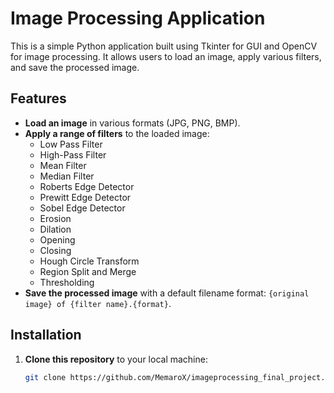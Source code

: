 # Image Processing Application

This is a simple Python application built using Tkinter for GUI and OpenCV for image processing. It allows users to load an image, apply various filters, and save the processed image.

## Features

- **Load an image** in various formats (JPG, PNG, BMP).
- **Apply a range of filters** to the loaded image:
  - Low Pass Filter
  - High-Pass Filter
  - Mean Filter
  - Median Filter
  - Roberts Edge Detector
  - Prewitt Edge Detector
  - Sobel Edge Detector
  - Erosion
  - Dilation
  - Opening
  - Closing
  - Hough Circle Transform
  - Region Split and Merge
  - Thresholding
- **Save the processed image** with a default filename format: `{original image} of {filter name}.{format}`.

## Installation

1. **Clone this repository** to your local machine:

   ```bash
   git clone https://github.com/MemaroX/imageprocessing_final_project.git
